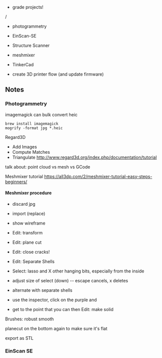 - grade projects!

/


- photogrammetry
- EinScan-SE
- Structure Scanner


- meshmixer
- TinkerCad

- create 3D printer flow (and update firmware)



## Notes


### Photogrammetry

imagemagick can bulk convert heic
```
brew install imagemagick
mogrify -format jpg *.heic
```

Regard3D
- Add Images
- Compute Matches
- Triangulate
http://www.regard3d.org/index.php/documentation/tutorial


talk about:
point cloud vs mesh vs GCode

Meshmixer tutorial
https://all3dp.com/2/meshmixer-tutorial-easy-steps-beginners/

#### Meshmixer procedure
- discard jpg
- import (replace)
- show wireframe
- Edit: transform
- Edit: plane cut
- Edit: close cracks!
- Edit: Separate Shells
- Select: lasso and X other hanging bits, especially from the inside
- adjust size of select (down) -- escape cancels, x deletes

- alternate with separate shells

- use the inspector, click on the purple and
- get to the point that you can then Edit: make solid


Brushes: robust smooth

planecut on the bottom again to make sure it's flat

export as STL


### EinScan SE
